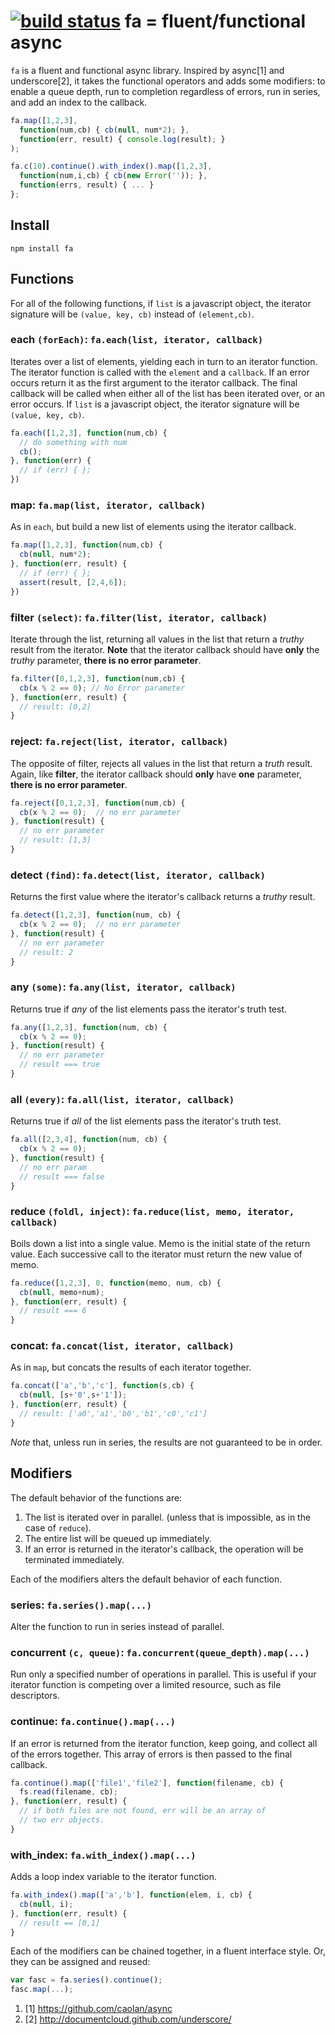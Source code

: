 [![build status](https://secure.travis-ci.org/wvl/fa.png)](http://travis-ci.org/wvl/fa)
fa = fluent/functional async
============================

`fa` is a fluent and functional async library. Inspired by async[1] and
underscore[2], it takes the functional operators and adds some modifiers: 
to enable a queue depth, run to completion regardless of errors, run in 
series, and add an index to the callback.

```js
fa.map([1,2,3], 
  function(num,cb) { cb(null, num*2); },
  function(err, result) { console.log(result); }
);

fa.c(10).continue().with_index().map([1,2,3],
  function(num,i,cb) { cb(new Error('')); },
  function(errs, result) { ... }
};
```

## Install

`npm install fa`

## Functions

For all of the following functions, if `list` is a javascript object, 
the iterator signature will be `(value, key, cb)` 
instead of `(element,cb)`.

### **each** `(forEach)`: `fa.each(list, iterator, callback)`

Iterates over a list of elements, yielding each in turn to an iterator
function. The iterator function is called with the `element` and a
`callback`. If an error occurs return it as the first argument to the
iterator callback. The final callback will be called when either all of
the list has been iterated over, or an error occurs. If `list` is a 
javascript object, the iterator signature will 
be `(value, key, cb)`.

```js
fa.each([1,2,3], function(num,cb) {
  // do something with num
  cb(); 
}, function(err) {
  // if (err) { };
})
```

### **map**: `fa.map(list, iterator, callback)`

As in `each`, but build a new list of elements using the iterator
callback.

```js
fa.map([1,2,3], function(num,cb) {
  cb(null, num*2); 
}, function(err, result) {
  // if (err) { };
  assert(result, [2,4,6]);
})
```

### **filter** `(select)`: `fa.filter(list, iterator, callback)`

Iterate through the list, returning all values in the list that
return a *truthy* result from the iterator. **Note** that the
iterator callback should have **only** the *truthy* parameter, **there is no 
error parameter**.

```js
fa.filter([0,1,2,3], function(num,cb) {
  cb(x % 2 == 0); // No Error parameter
}, function(err, result) {
  // result: [0,2]
}
```
### **reject**: `fa.reject(list, iterator, callback)`

The opposite of filter, rejects all values in the list that return
a *truth* result. Again, like **filter**, the iterator callback
should **only** have **one** parameter, **there is no error parameter**.

```js
fa.reject([0,1,2,3], function(num,cb) {
  cb(x % 2 == 0);  // no err parameter
}, function(result) {
  // no err parameter
  // result: [1,3]
}
```

### **detect** `(find)`: `fa.detect(list, iterator, callback)`

Returns the first value where the iterator's callback 
returns a *truthy* result.

```js
fa.detect([1,2,3], function(num, cb) {
  cb(x % 2 == 0);  // no err parameter
}, function(result) {
  // no err parameter
  // result: 2
}
```

### **any** `(some)`: `fa.any(list, iterator, callback)`

Returns true if *any* of the list elements pass the iterator's
truth test.

```js
fa.any([1,2,3], function(num, cb) {
  cb(x % 2 == 0);
}, function(result) {
  // no err parameter
  // result === true
}
```

### **all** `(every)`: `fa.all(list, iterator, callback)`

Returns true if *all* of the list elements pass the iterator's
truth test.

```js
fa.all([2,3,4], function(num, cb) {
  cb(x % 2 == 0);
}, function(result) {
  // no err param
  // result === false
}
```

### **reduce** `(foldl, inject)`: `fa.reduce(list, memo, iterator, callback)`

Boils down a list into a single value. Memo is the initial state of the 
return value. Each successive call to the iterator must return the new
value of memo.

```js
fa.reduce([1,2,3], 0, function(memo, num, cb) {
  cb(null, memo+num);
}, function(err, result) {
  // result === 6
}
```

### **concat**: `fa.concat(list, iterator, callback)`

As in `map`, but concats the results of each iterator together.

```js
fa.concat(['a','b','c'], function(s,cb) {
  cb(null, [s+'0',s+'1']);
}, function(err, result) {
  // result: ['a0','a1','b0','b1','c0','c1']
}
```

*Note* that, unless run in series, the results are not guaranteed
to be in order.

## Modifiers

The default behavior of the functions are:

1. The list is iterated over in parallel. (unless that is 
   impossible, as in the case of `reduce`).
2. The entire list will be queued up immediately.
3. If an error is returned in the iterator's callback, 
   the operation will be terminated immediately.

Each of the modifiers alters the default behavior of each function. 

### **series**: `fa.series().map(...)`

Alter the function to run in series instead of parallel.

### **concurrent** `(c, queue)`: `fa.concurrent(queue_depth).map(...)`

Run only a specified number of operations in parallel. This is useful
if your iterator function is competing over a limited resource, such as
file descriptors.

### **continue**: `fa.continue().map(...)`

If an error is returned from the iterator function, keep going, and collect
all of the errors together. This array of errors is then passed to the final
callback.

```js
fa.continue().map(['file1','file2'], function(filename, cb) {
  fs.read(filename, cb);
}, function(err, result) {
  // if both files are not found, err will be an array of
  // two err objects.
}
```

### **with_index**: `fa.with_index().map(...)`

Adds a loop index variable to the iterator function.

```js
fa.with_index().map(['a','b'], function(elem, i, cb) {
  cb(null, i);
}, function(err, result) {
  // result == [0,1]
}
```

Each of the modifiers can be chained together, in a fluent interface style.
Or, they can be assigned and reused:

```js
var fasc = fa.series().continue();
fasc.map(...);
```


1. [1] https://github.com/caolan/async
2. [2] http://documentcloud.github.com/underscore/


